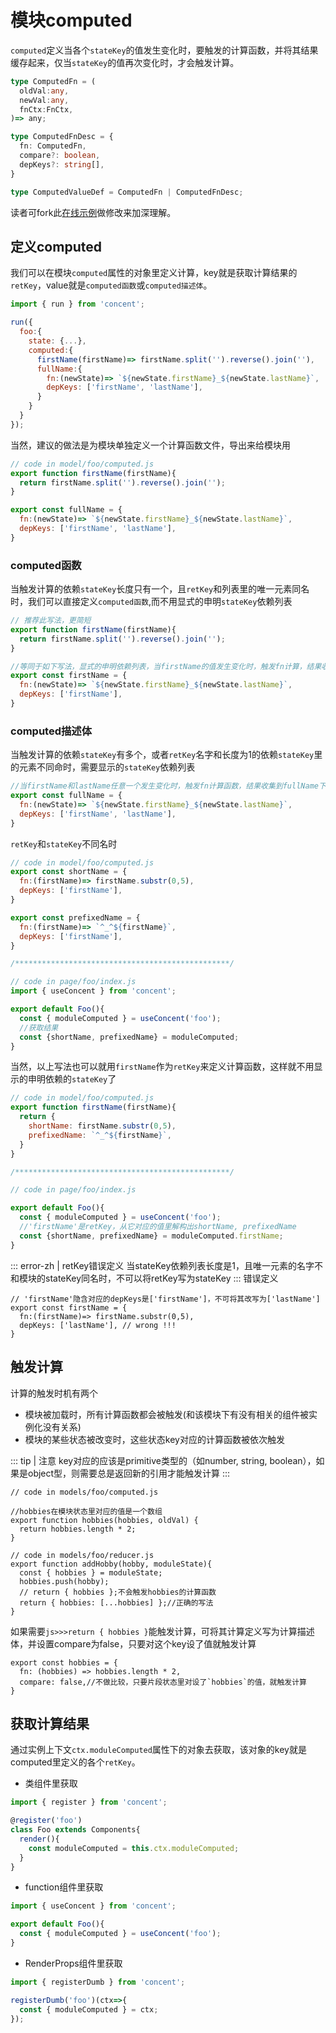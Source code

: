 # 模块computed
`computed`定义当各个`stateKey`的值发生变化时，要触发的计算函数，并将其结果缓存起来，仅当`stateKey`的值再次变化时，才会触发计算。
```ts
type ComputedFn = (
  oldVal:any,
  newVal:any, 
  fnCtx:FnCtx,
)=> any;

type ComputedFnDesc = {
  fn: ComputedFn,
  compare?: boolean,
  depKeys?: string[],
}

type ComputedValueDef = ComputedFn | ComputedFnDesc;
```
读者可fork此[在线示例](https://stackblitz.com/edit/cc-computed)做修改来加深理解。

## 定义computed
我们可以在模块`computed`属性的对象里定义计算，key就是获取计算结果的`retKey`，value就是`computed函数`或`computed描述体`。
```js
import { run } from 'concent';

run({
  foo:{
    state: {...},
    computed:{
      firstName(firstName)=> firstName.split('').reverse().join(''),
      fullName:{
        fn:(newState)=> `${newState.firstName}_${newState.lastName}`,
        depKeys: ['firstName', 'lastName'],
      }
    }
  }
});

```
当然，建议的做法是为模块单独定义一个计算函数文件，导出来给模块用
```js
// code in model/foo/computed.js
export function firstName(firstName){
  return firstName.split('').reverse().join('');
}

export const fullName = {
  fn:(newState)=> `${newState.firstName}_${newState.lastName}`,
  depKeys: ['firstName', 'lastName'],
}
```

### computed函数
当触发计算的依赖`stateKey`长度只有一个，且`retKey`和列表里的唯一元素同名时，我们可以直接定义`computed函数`,而不用显式的申明`stateKey`依赖列表
```js
// 推荐此写法，更简短
export function firstName(firstName){
  return firstName.split('').reverse().join('');
}

//等同于如下写法，显式的申明依赖列表，当firstName的值发生变化时，触发fn计算，结果收集到firstName下
export const firstName = {
  fn:(newState)=> `${newState.firstName}_${newState.lastName}`,
  depKeys: ['firstName'],
}
```
### computed描述体
当触发计算的依赖`stateKey`有多个，或者`retKey`名字和长度为1的依赖`stateKey`里的元素不同命时，需要显示的`stateKey`依赖列表
```js
//当firstName和lastName任意一个发生变化时，触发fn计算函数，结果收集到fullName下
export const fullName = {
  fn:(newState)=> `${newState.firstName}_${newState.lastName}`,
  depKeys: ['firstName', 'lastName'],
}
```

`retKey`和`stateKey`不同名时
```js
// code in model/foo/computed.js
export const shortName = {
  fn:(firstName)=> firstName.substr(0,5),
  depKeys: ['firstName'],
}

export const prefixedName = {
  fn:(firstName)=> `^_^${firstName}`,
  depKeys: ['firstName'],
}

/************************************************/

// code in page/foo/index.js
import { useConcent } from 'concent';

export default Foo(){
  const { moduleComputed } = useConcent('foo');
  //获取结果
  const {shortName, prefixedName} = moduleComputed;
}

```
当然，以上写法也可以就用`firstName`作为`retKey`来定义计算函数，这样就不用显示的申明依赖的`stateKey`了
```js
// code in model/foo/computed.js
export function firstName(firstName){
  return {
    shortName: firstName.substr(0,5),
    prefixedName: `^_^${firstName}`,
  }
}

/************************************************/

// code in page/foo/index.js

export default Foo(){
  const { moduleComputed } = useConcent('foo');
  //'firstName'是retKey，从它对应的值里解构出shortName, prefixedName
  const {shortName, prefixedName} = moduleComputed.firstName;
}
```
::: error-zh | retKey错误定义
当stateKey依赖列表长度是1，且唯一元素的名字不和模块的stateKey同名时，不可以将retKey写为stateKey
:::
错误定义
```js{4}
// 'firstName'隐含对应的depKeys是['firstName']，不可将其改写为['lastName']
export const firstName = {
  fn:(firstName)=> firstName.substr(0,5),
  depKeys: ['lastName'], // wrong !!!
}
```

## 触发计算
计算的触发时机有两个
- 模块被加载时，所有计算函数都会被触发(和该模块下有没有相关的组件被实例化没有关系)
- 模块的某些状态被改变时，这些状态key对应的计算函数被依次触发

::: tip | 注意
key对应的应该是primitive类型的（如number, string, boolean），如果是object型，则需要总是返回新的引用才能触发计算
:::
```js{13}
// code in models/foo/computed.js

//hobbies在模块状态里对应的值是一个数组
export function hobbies(hobbies, oldVal) {
  return hobbies.length * 2;
}

// code in models/foo/reducer.js
export function addHobby(hobby, moduleState){
  const { hobbies } = moduleState;
  hobbies.push(hobby);
  // return { hobbies };不会触发hobbies的计算函数
  return { hobbies: [...hobbies] };//正确的写法
}
```
如果需要`js>>>return { hobbies }`能触发计算，可将其计算定义写为计算描述体，并设置compare为false，只要对这个key设了值就触发计算
```js{3}
export const hobbies = {
  fn: (hobbies) => hobbies.length * 2,
  compare: false,//不做比较，只要片段状态里对设了`hobbies`的值，就触发计算
}
```

## 获取计算结果

通过实例上下文`ctx.moduleComputed`属性下的对象去获取，该对象的key就是computed里定义的各个`retKey`。

- 类组件里获取
```js
import { register } from 'concent';

@register('foo')
class Foo extends Components{
  render(){
    const moduleComputed = this.ctx.moduleComputed;
  }
}
```
- function组件里获取
```js
import { useConcent } from 'concent';

export default Foo(){
  const { moduleComputed } = useConcent('foo');
}
```
- RenderProps组件里获取
```js
import { registerDumb } from 'concent';

registerDumb('foo')(ctx=>{
  const { moduleComputed } = ctx;
});

```